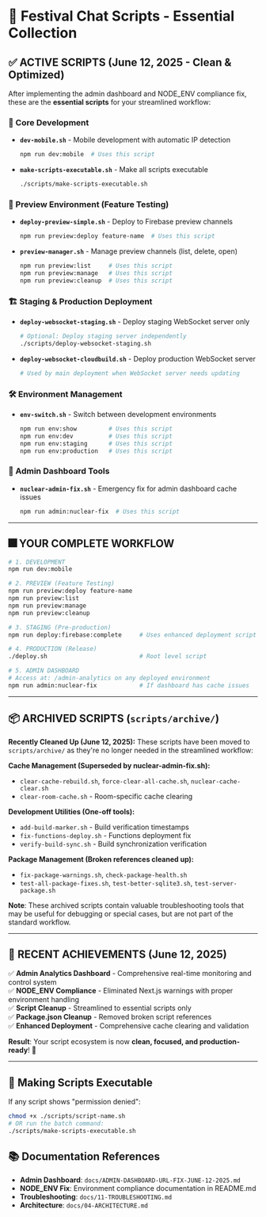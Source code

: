 # 🚀 Festival Chat Scripts - Essential Collection

## ✅ **ACTIVE SCRIPTS** (June 12, 2025 - Clean & Optimized)

After implementing the admin dashboard and NODE_ENV compliance fix, these are the **essential scripts** for your streamlined workflow:

### **🎯 Core Development**
- **`dev-mobile.sh`** - Mobile development with automatic IP detection
  ```bash
  npm run dev:mobile  # Uses this script
  ```
- **`make-scripts-executable.sh`** - Make all scripts executable
  ```bash
  ./scripts/make-scripts-executable.sh
  ```

### **🎪 Preview Environment (Feature Testing)**
- **`deploy-preview-simple.sh`** - Deploy to Firebase preview channels
  ```bash
  npm run preview:deploy feature-name  # Uses this script
  ```
- **`preview-manager.sh`** - Manage preview channels (list, delete, open)
  ```bash
  npm run preview:list     # Uses this script
  npm run preview:manage   # Uses this script  
  npm run preview:cleanup  # Uses this script
  ```

### **🏗️ Staging & Production Deployment**
- **`deploy-websocket-staging.sh`** - Deploy staging WebSocket server only
  ```bash
  # Optional: Deploy staging server independently
  ./scripts/deploy-websocket-staging.sh
  ```
- **`deploy-websocket-cloudbuild.sh`** - Deploy production WebSocket server
  ```bash
  # Used by main deployment when WebSocket server needs updating
  ```

### **🛠️ Environment Management**
- **`env-switch.sh`** - Switch between development environments
  ```bash
  npm run env:show         # Uses this script
  npm run env:dev          # Uses this script
  npm run env:staging      # Uses this script
  npm run env:production   # Uses this script
  ```

### **🐎 Admin Dashboard Tools**
- **`nuclear-admin-fix.sh`** - Emergency fix for admin dashboard cache issues
  ```bash
  npm run admin:nuclear-fix  # Uses this script
  ```

---

## 🎆 **YOUR COMPLETE WORKFLOW**

```bash
# 1. DEVELOPMENT
npm run dev:mobile

# 2. PREVIEW (Feature Testing)  
npm run preview:deploy feature-name
npm run preview:list
npm run preview:manage
npm run preview:cleanup

# 3. STAGING (Pre-production)
npm run deploy:firebase:complete     # Uses enhanced deployment script

# 4. PRODUCTION (Release)
./deploy.sh                          # Root level script

# 5. ADMIN DASHBOARD
# Access at: /admin-analytics on any deployed environment
npm run admin:nuclear-fix            # If dashboard has cache issues
```

---

## 📦 **ARCHIVED SCRIPTS** (`scripts/archive/`)

**Recently Cleaned Up (June 12, 2025):**
These scripts have been moved to `scripts/archive/` as they're no longer needed in the streamlined workflow:

**Cache Management (Superseded by nuclear-admin-fix.sh):**
- `clear-cache-rebuild.sh`, `force-clear-all-cache.sh`, `nuclear-cache-clear.sh`
- `clear-room-cache.sh` - Room-specific cache clearing

**Development Utilities (One-off tools):**
- `add-build-marker.sh` - Build verification timestamps
- `fix-functions-deploy.sh` - Functions deployment fix
- `verify-build-sync.sh` - Build synchronization verification

**Package Management (Broken references cleaned up):**
- `fix-package-warnings.sh`, `check-package-health.sh`
- `test-all-package-fixes.sh`, `test-better-sqlite3.sh`, `test-server-package.sh`

**Note**: These archived scripts contain valuable troubleshooting tools that may be useful for debugging or special cases, but are not part of the standard workflow.

---

## 🎯 **RECENT ACHIEVEMENTS** (June 12, 2025)

✅ **Admin Analytics Dashboard** - Comprehensive real-time monitoring and control system  
✅ **NODE_ENV Compliance** - Eliminated Next.js warnings with proper environment handling  
✅ **Script Cleanup** - Streamlined to essential scripts only  
✅ **Package.json Cleanup** - Removed broken script references  
✅ **Enhanced Deployment** - Comprehensive cache clearing and validation  

**Result**: Your script ecosystem is now **clean, focused, and production-ready**! 🚀

---

## 🔧 **Making Scripts Executable**

If any script shows "permission denied":
```bash
chmod +x ./scripts/script-name.sh
# OR run the batch command:
./scripts/make-scripts-executable.sh
```

## 📚 **Documentation References**

- **Admin Dashboard**: `docs/ADMIN-DASHBOARD-URL-FIX-JUNE-12-2025.md`
- **NODE_ENV Fix**: Environment compliance documentation in README.md
- **Troubleshooting**: `docs/11-TROUBLESHOOTING.md`
- **Architecture**: `docs/04-ARCHITECTURE.md`
